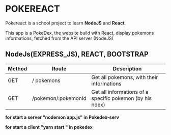 <h1>POKEREACT</h1>


Pokereact  is a school project to learn **NodeJS** and **React**.

This app is a PokeDex, the website build with React, display pokemons informations, fetched from the API server (NodeJS)

 <h2>NodeJs(EXPRESS_JS), REACT, BOOTSTRAP</h2>

 |Method	|Route	|Description|
 |-------|------|-----------|
 |GET	   | /	pokemons|	Get all pokemons, with their informations|
|GET	| /pokemon/:pokemonId	| Get all informations of a specific pokemon (by his ndex)|



**for start a server "nodemon app.js" in Pokedex-serv**

**for start a client "yarn start " in pokedex**
